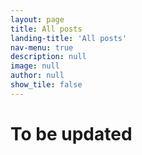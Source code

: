 ```yaml
---
layout: page
title: All posts
landing-title: 'All posts'
nav-menu: true
description: null
image: null
author: null
show_tile: false
---
```


<h1>To be updated</h1>

